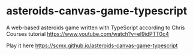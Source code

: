 # asteroids-canvas-game-typescript
A web-based asteroids game written with TypeScript according to Chris Courses tutorial https://www.youtube.com/watch?v=eI9idPTT0c4

Play it here https://scmx.github.io/asteroids-canvas-game-typescript
